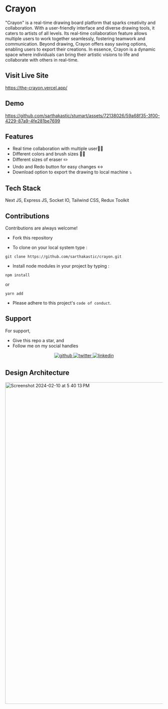 # Crayon

"Crayon" is a real-time drawing board platform that sparks creativity and collaboration. With a user-friendly interface and diverse drawing tools, it caters to artists of all levels. Its real-time collaboration feature allows multiple users to work together seamlessly, fostering teamwork and communication. Beyond drawing, Crayon offers easy saving options, enabling users to export their creations. In essence, Crayon is a dynamic space where individuals can bring their artistic visions to life and collaborate with others in real-time.

## Visit Live Site

https://the-crayon.vercel.app/

## Demo

https://github.com/sarthakastic/stumart/assets/72138026/59a68f35-3f00-4229-87a9-4fe281be7699

## Features

- Real time collaboration with multiple user🧑‍💻
- Different colors and brush sizes 🧑‍🎨
- Different sizes of eraser ✏️
- Undo and Redo button for easy changes ↔️
- Download option to export the drawing to local machine ⤵️

## Tech Stack

Next JS, Express JS, Socket IO, Tailwind CSS, Redux Toolkit

## Contributions

Contributions are always welcome!

- Fork this repository

- To clone on your local system type :

`git clone https://github.com/sarthakastic/crayon.git`

- Install node modules in your project by typing :

`npm install `

or

`yarn add `

- Please adhere to this project's `code of conduct`.

## Support

For support,

- Give this repo a star, and
- Follow me on my social handles

<div align="center">
<a href="https://github.com/sarthakastic" target="_blank">
<img src=https://img.shields.io/badge/github-%2324292e.svg?&style=for-the-badge&logo=github&logoColor=white alt=github style="margin-bottom: 5px;" />
</a>
<a href="https://twitter.com/iamsarthakgupta" target="_blank">
<img src=https://img.shields.io/badge/twitter-%2300acee.svg?&style=for-the-badge&logo=twitter&logoColor=white alt=twitter style="margin-bottom: 5px;" />
</a>
<a href="https://www.linkedin.com/in/sarthakastic/" target="_blank">
<img src=https://img.shields.io/badge/linkedin-%231E77B5.svg?&style=for-the-badge&logo=linkedin&logoColor=white alt=linkedin style="margin-bottom: 5px;" />
</a>  
</div>

## Design Architecture

<img width="1027" alt="Screenshot 2024-02-10 at 5 40 13 PM" src="https://github.com/sarthakastic/stumart/assets/72138026/bf4ec14f-ab47-4f3c-8961-48a0a6e8056d">
